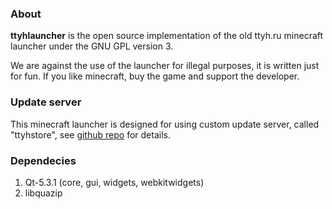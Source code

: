 ### About

**ttyhlauncher** is the open source implementation of the old ttyh.ru minecraft launcher under the GNU GPL version 3.

We are against the use of the launcher for illegal purposes, it is written just for fun. If you like minecraft, buy the game and support the developer.


### Update server

This minecraft launcher is designed for using custom update server, called "ttyhstore", see [github repo](https://github.com/betrok/ttyhstore) for details.

### Dependecies

1. Qt-5.3.1 (core, gui, widgets, webkitwidgets)
2. libquazip

